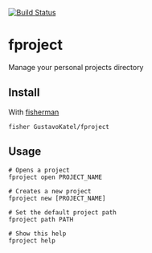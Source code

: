 [![Build Status][travis-badge]][travis-link]

# fproject

Manage your personal projects directory

## Install

With [fisherman]

```
fisher GustavoKatel/fproject
```

## Usage

```fish
# Opens a project
fproject open PROJECT_NAME

# Creates a new project
fproject new [PROJECT_NAME]

# Set the default project path
fproject path PATH

# Show this help
fproject help
```

[travis-link]: https://travis-ci.org/GustavoKatel/fproject
[travis-badge]: https://img.shields.io/travis/GustavoKatel/fproject.svg
[fisherman]: https://github.com/fisherman/fisherman
